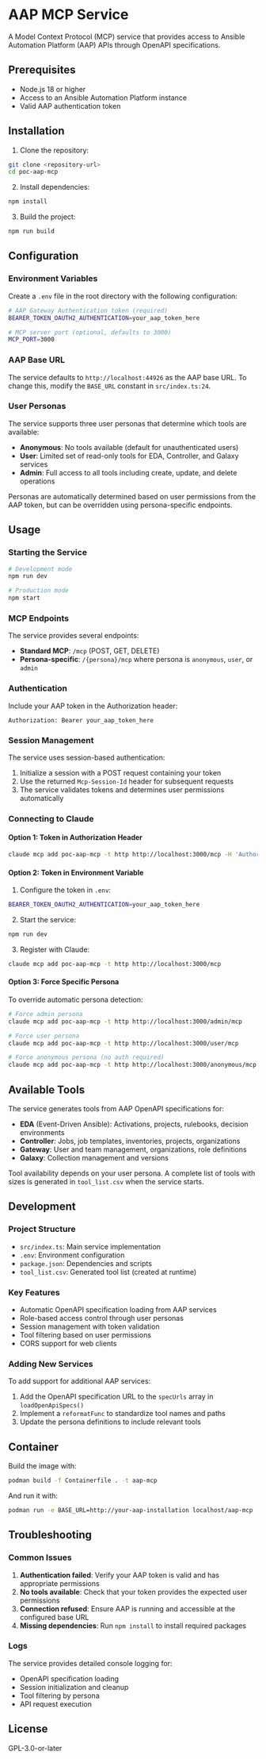 # AAP MCP Service

A Model Context Protocol (MCP) service that provides access to Ansible Automation Platform (AAP) APIs through OpenAPI specifications.

## Prerequisites

- Node.js 18 or higher
- Access to an Ansible Automation Platform instance
- Valid AAP authentication token

## Installation

1. Clone the repository:
```bash
git clone <repository-url>
cd poc-aap-mcp
```

2. Install dependencies:
```bash
npm install
```

3. Build the project:
```bash
npm run build
```

## Configuration

### Environment Variables

Create a `.env` file in the root directory with the following configuration:

```bash
# AAP Gateway Authentication token (required)
BEARER_TOKEN_OAUTH2_AUTHENTICATION=your_aap_token_here

# MCP server port (optional, defaults to 3000)
MCP_PORT=3000
```

### AAP Base URL

The service defaults to `http://localhost:44926` as the AAP base URL. To change this, modify the `BASE_URL` constant in `src/index.ts:24`.

### User Personas

The service supports three user personas that determine which tools are available:

- **Anonymous**: No tools available (default for unauthenticated users)
- **User**: Limited set of read-only tools for EDA, Controller, and Galaxy services
- **Admin**: Full access to all tools including create, update, and delete operations

Personas are automatically determined based on user permissions from the AAP token, but can be overridden using persona-specific endpoints.

## Usage

### Starting the Service

```bash
# Development mode
npm run dev

# Production mode
npm start
```

### MCP Endpoints

The service provides several endpoints:

- **Standard MCP**: `/mcp` (POST, GET, DELETE)
- **Persona-specific**: `/{persona}/mcp` where persona is `anonymous`, `user`, or `admin`

### Authentication

Include your AAP token in the Authorization header:

```
Authorization: Bearer your_aap_token_here
```

### Session Management

The service uses session-based authentication:

1. Initialize a session with a POST request containing your token
2. Use the returned `Mcp-Session-Id` header for subsequent requests
3. The service validates tokens and determines user permissions automatically

### Connecting to Claude

#### Option 1: Token in Authorization Header

```bash
claude mcp add poc-aap-mcp -t http http://localhost:3000/mcp -H 'Authorization: Bearer your_aap_token_here'
```

#### Option 2: Token in Environment Variable

1. Configure the token in `.env`:
```bash
BEARER_TOKEN_OAUTH2_AUTHENTICATION=your_aap_token_here
```

2. Start the service:
```bash
npm run dev
```

3. Register with Claude:
```bash
claude mcp add poc-aap-mcp -t http http://localhost:3000/mcp
```

#### Option 3: Force Specific Persona

To override automatic persona detection:

```bash
# Force admin persona
claude mcp add poc-aap-mcp -t http http://localhost:3000/admin/mcp

# Force user persona
claude mcp add poc-aap-mcp -t http http://localhost:3000/user/mcp

# Force anonymous persona (no auth required)
claude mcp add poc-aap-mcp -t http http://localhost:3000/anonymous/mcp
```

## Available Tools

The service generates tools from AAP OpenAPI specifications for:

- **EDA** (Event-Driven Ansible): Activations, projects, rulebooks, decision environments
- **Controller**: Jobs, job templates, inventories, projects, organizations
- **Gateway**: User and team management, organizations, role definitions
- **Galaxy**: Collection management and versions

Tool availability depends on your user persona. A complete list of tools with sizes is generated in `tool_list.csv` when the service starts.

## Development

### Project Structure

- `src/index.ts`: Main service implementation
- `.env`: Environment configuration
- `package.json`: Dependencies and scripts
- `tool_list.csv`: Generated tool list (created at runtime)

### Key Features

- Automatic OpenAPI specification loading from AAP services
- Role-based access control through user personas
- Session management with token validation
- Tool filtering based on user permissions
- CORS support for web clients

### Adding New Services

To add support for additional AAP services:

1. Add the OpenAPI specification URL to the `specUrls` array in `loadOpenApiSpecs()`
2. Implement a `reformatFunc` to standardize tool names and paths
3. Update the persona definitions to include relevant tools

## Container

Build the image with:

``` bash
podman build -f Containerfile . -t aap-mcp
```

And run it with:

``` bash
podman run -e BASE_URL=http://your-aap-installation localhost/aap-mcp
```

## Troubleshooting

### Common Issues

1. **Authentication failed**: Verify your AAP token is valid and has appropriate permissions
2. **No tools available**: Check that your token provides the expected user permissions
3. **Connection refused**: Ensure AAP is running and accessible at the configured base URL
4. **Missing dependencies**: Run `npm install` to install required packages

### Logs

The service provides detailed console logging for:
- OpenAPI specification loading
- Session initialization and cleanup
- Tool filtering by persona
- API request execution

## License

GPL-3.0-or-later
